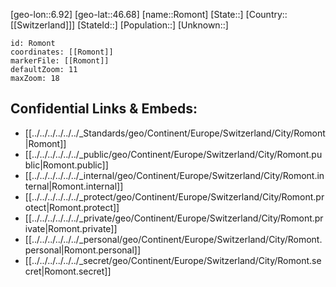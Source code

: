 ﻿---
location: [46.68,6.92]
mapzoom: [7,12] 
mapmarker: city 
type: City
tags:
- geo/City


SpocWebEntityId: 33752
isDeleted: false
confidential: public

---
[geo-lon::6.92]
[geo-lat::46.68]
[name::Romont]
[State::]
[Country::[[Switzerland]]]
[StateId::]
[Population::]
[Unknown::]


```leaflet
id: Romont
coordinates: [[Romont]]
markerFile: [[Romont]]
defaultZoom: 11 
maxZoom: 18
```


## Confidential Links & Embeds: 
- [[../../../../../../_Standards/geo/Continent/Europe/Switzerland/City/Romont|Romont]] 
- [[../../../../../../_public/geo/Continent/Europe/Switzerland/City/Romont.public|Romont.public]] 
- [[../../../../../../_internal/geo/Continent/Europe/Switzerland/City/Romont.internal|Romont.internal]] 
- [[../../../../../../_protect/geo/Continent/Europe/Switzerland/City/Romont.protect|Romont.protect]] 
- [[../../../../../../_private/geo/Continent/Europe/Switzerland/City/Romont.private|Romont.private]] 
- [[../../../../../../_personal/geo/Continent/Europe/Switzerland/City/Romont.personal|Romont.personal]] 
- [[../../../../../../_secret/geo/Continent/Europe/Switzerland/City/Romont.secret|Romont.secret]] 

